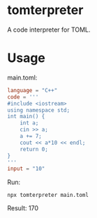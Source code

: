 # tomterpreter
A code interpreter for TOML.

# Usage
main.toml:
```toml
language = "C++"
code = '''
#include <iostream>
using namespace std;
int main() {
    int a;
    cin >> a;
    a += 7;
    cout << a*10 << endl;
    return 0;
}
'''
input = "10"
```

Run:
```
npx tomterpreter main.toml
```
Result:
170
